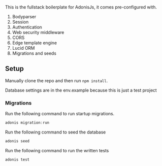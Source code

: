 This is the fullstack boilerplate for AdonisJs, it comes pre-configured with.

1. Bodyparser
2. Session
3. Authentication
4. Web security middleware
5. CORS
6. Edge template engine
7. Lucid ORM
8. Migrations and seeds

## Setup
Manually clone the repo and then run `npm install`.

Database settings are in the env.example because this is just a test project

### Migrations

Run the following command to run startup migrations.

```js
adonis migration:run
```

Run the following command to seed the database
```js
adonis seed
```

Run the following command to run the written tests
```js
adonis test
```